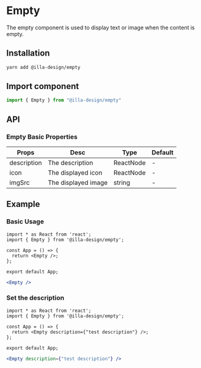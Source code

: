 # Empty

The empty component is used to display text or image when the content is empty.

## Installation

```bash
yarn add @illa-design/empty
```

## Import component

```jsx
import { Empty } from "@illa-design/empty"
```

## API

### Empty Basic Properties

| Props       | Desc                | Type      | Default |
| ----------- | ------------------- | --------- | ------- |
| description | The description     | ReactNode | -       |
| icon        | The displayed icon  | ReactNode | -       |
| imgSrc      | The displayed image | string    | -       |

## Example

### Basic Usage

```SnackPlayer dependencies=@illa-design/empty
import * as React from 'react';
import { Empty } from '@illa-design/empty';

const App = () => {
  return <Empty />;
};

export default App;
```

```jsx
<Empty />
```

### Set the description

```SnackPlayer dependencies=@illa-design/empty
import * as React from 'react';
import { Empty } from '@illa-design/empty';

const App = () => {
  return <Empty description={"test description"} />;
};

export default App;
```

```jsx
<Empty description={"test description"} />
```
